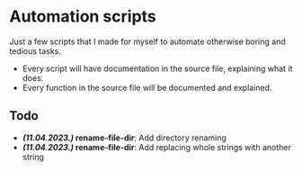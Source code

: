 # Automation scripts
Just a few scripts that I made for myself to automate otherwise boring and tedious tasks.
- Every script will have documentation in the source file, explaining what it does.
- Every function in the source file will be documented and explained.

## Todo
- ***(11.04.2023.)* rename-file-dir**: Add directory renaming
- ***(11.04.2023.)* rename-file-dir**: Add replacing whole strings with another string